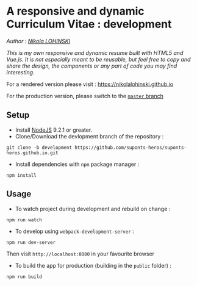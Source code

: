 # A responsive and dynamic Curriculum Vitae : development

_Author : [Nikola LOHINSKI](https://github.com/NikolaLohinski)_

_This is my own responsive and dynamic resume built with HTML5 and Vue.js. 
It is not especially meant to be reusable, but feel free to copy and share the 
design, the components or any part of code you may find interesting._

For a rendered version please visit : https://nikolalohinski.github.io

For the production version, please switch to the 
[`master` branch](https://github.com/NikolaLohsinski/nikolalohinski.github.io)

## Setup
- Install [NodeJS](https://nodejs.org/en/) 9.2.1 or greater.
- Clone/Download the devlopment branch of the repository :
```
git clone -b development https://github.com/suponts-heros/suponts-heros.github.io.git 
```
- Install dependencies with `npm` package manager :
```
npm install
```

## Usage

- To watch project during development and rebuild on change :
```
npm run watch
```
- To develop using `webpack-development-server` :
```
npm run dev-server
``` 
Then visit `http://localhost:8080` in your favourite browser
- To build the app for production (building in the `public` folder) :
```
npm run build
```